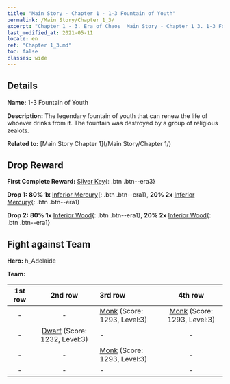 ```yaml
---
title: "Main Story - Chapter 1 - 1-3 Fountain of Youth"
permalink: /Main Story/Chapter 1_3/
excerpt: "Chapter 1 - 3. Era of Chaos  Main Story - Chapter 1_3. 1-3 Fountain of Youth"
last_modified_at: 2021-05-11
locale: en
ref: "Chapter 1_3.md"
toc: false
classes: wide
---
```


## Details

 **Name:** 1-3 Fountain of Youth

 **Description:** The legendary fountain of youth that can renew the life of whoever drinks from it. The fountain was destroyed by a group of religious zealots.

 **Related to:** [Main Story Chapter 1](/Main Story/Chapter 1/)

## Drop Reward

 **First Complete Reward:** [Silver Key](/Items/con_693/){: .btn .btn--era3}

 **Drop 1:** **80% 1x** [Inferior Mercury](/Items/mat_2/){: .btn .btn--era1}, **20% 2x** [Inferior Mercury](/Items/mat_2/){: .btn .btn--era1}

 **Drop 2:** **80% 1x** [Inferior Wood](/Items/mat_1/){: .btn .btn--era1}, **20% 2x** [Inferior Wood](/Items/mat_1/){: .btn .btn--era1}


## Fight against Team
 **Hero:** h_Adelaide

 **Team:**


  | 1st row | 2nd row | 3rd row | 4th row |
  |:----:|:----:|:----|:----:|
  | - | - | [Monk](/units/Monk/) (Score: 1293, Level:3)  | [Monk](/units/Monk/) (Score: 1293, Level:3)  |
  | - | [Dwarf](/units/Dwarf/) (Score: 1232, Level:3)  | - | - |
  | - | - | [Monk](/units/Monk/) (Score: 1293, Level:3)  | - |
  | - | - | - | - |


